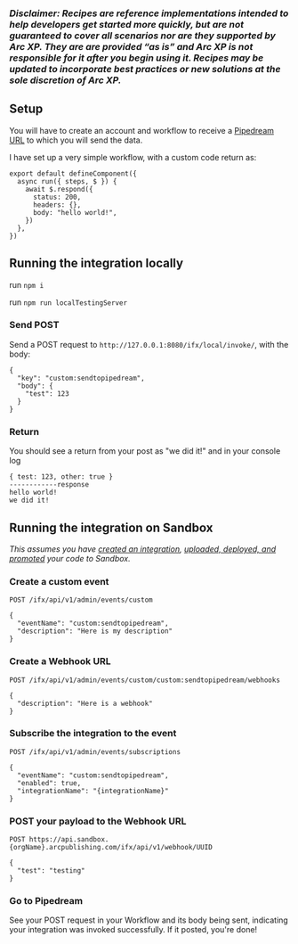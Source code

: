 ### _*Disclaimer:* Recipes are reference implementations intended to help developers get started more quickly, but are not guaranteed to cover all scenarios nor are they supported by Arc XP. They are are provided “as is” and Arc XP is not responsible for it after you begin using it. Recipes may be updated to incorporate best practices or new solutions at the sole discretion of Arc XP._

## Setup
You will have to create an account and workflow to receive a [Pipedream URL](https://pipedream.com/) to which you will send the data.

I have set up a very simple workflow, with a custom code return as:
```
export default defineComponent({
  async run({ steps, $ }) {
    await $.respond({
      status: 200,
      headers: {},
      body: "hello world!",
    })
  },
})
```

## Running the integration locally
run `npm i`

run `npm run localTestingServer`

### Send POST
Send a POST request to `http://127.0.0.1:8080/ifx/local/invoke/`, with the body:
```
{
  "key": "custom:sendtopipedream",
  "body": {
    "test": 123
  }
}
```

### Return
You should see a return from your post as "we did it!"
and in your console log
```
{ test: 123, other: true }
------------response
hello world!
we did it!
```

## Running the integration on Sandbox
_This assumes you have [created an integration](https://alc-swagger-template.s3.amazonaws.com/docs/swagger/index.html?url=ifx/admin/prod/swagger.json#operations-integrations-Create-a-new), [uploaded, deployed, and promoted](https://alc-swagger-template.s3.amazonaws.com/docs/swagger/index.html?url=ifx/admin/prod/swagger.json#operations-tag-bundles) your code to Sandbox._

### Create a custom event
`POST /ifx/api/v1/admin/events/custom`
```
{
  "eventName": "custom:sendtopipedream",
  "description": "Here is my description"
}
```

### Create a Webhook URL
`POST /ifx/api/v1/admin/events/custom/custom:sendtopipedream/webhooks`
```
{
  "description": "Here is a webhook"
}
```

### Subscribe the integration to the event
`POST /ifx/api/v1/admin/events/subscriptions`
```
{
  "eventName": "custom:sendtopipedream",
  "enabled": true,
  "integrationName": "{integrationName}"
}
```

### POST your payload to the Webhook URL
`POST https://api.sandbox.{orgName}.arcpublishing.com/ifx/api/v1/webhook/UUID`
```
{
  "test": "testing"
}
```

### Go to Pipedream
 See your POST request in your Workflow and its body being sent, indicating your integration was
 invoked successfully. If it posted, you're done!
